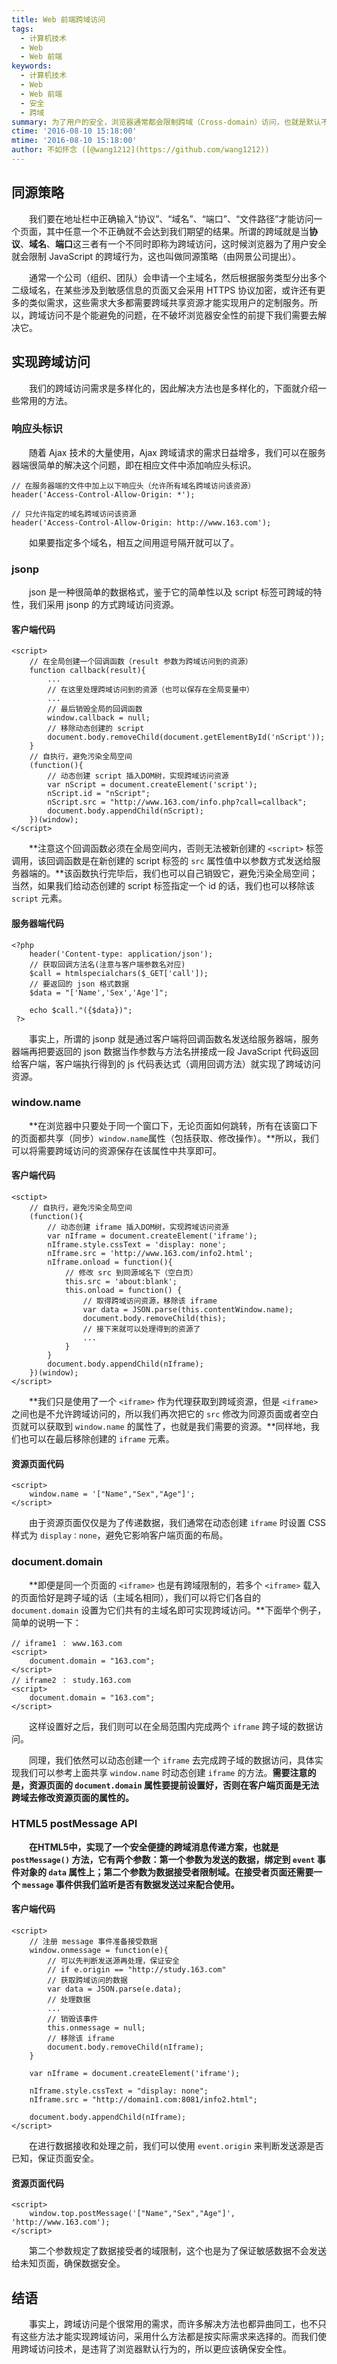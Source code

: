 ```yaml
---
title: Web 前端跨域访问
tags:
  - 计算机技术
  - Web
  - Web 前端
keywords:
  - 计算机技术
  - Web
  - Web 前端
  - 安全
  - 跨域
summary: 为了用户的安全，浏览器通常都会限制跨域（Cross-domain）访问，也就是默认不允许不同域名下页面之间进行资源的传递和信息交互，但很多时候我们又有跨域请求资源的需求。
ctime: '2016-08-10 15:18:00'
mtime: '2016-08-10 15:18:00'
author: 不如怀念 ([@wang1212](https://github.com/wang1212))
---
```


## 同源策略

　　我们要在地址栏中正确输入“协议”、“域名”、“端口”、“文件路径”才能访问一个页面，其中任意一个不正确就不会达到我们期望的结果。所谓的跨域就是当**协议**、**域名**、**端口**这三者有一个不同时即称为跨域访问，这时候浏览器为了用户安全就会限制 JavaScript 的跨域行为，这也叫做同源策略（由网景公司提出）。

　　通常一个公司（组织、团队）会申请一个主域名，然后根据服务类型分出多个二级域名，在某些涉及到敏感信息的页面又会采用 HTTPS 协议加密，或许还有更多的类似需求，这些需求大多都需要跨域共享资源才能实现用户的定制服务。所以，跨域访问不是个能避免的问题，在不破坏浏览器安全性的前提下我们需要去解决它。

## 实现跨域访问

　　我们的跨域访问需求是多样化的，因此解决方法也是多样化的，下面就介绍一些常用的方法。

### 响应头标识

　　随着 Ajax 技术的大量使用，Ajax 跨域请求的需求日益增多，我们可以在服务器端很简单的解决这个问题，即在相应文件中添加响应头标识。

	// 在服务器端的文件中加上以下响应头（允许所有域名跨域访问该资源）
	header('Access-Control-Allow-Origin: *');
	
	// 只允许指定的域名跨域访问该资源
	header('Access-Control-Allow-Origin: http://www.163.com');

　　如果要指定多个域名，相互之间用逗号隔开就可以了。

### jsonp

　　json 是一种很简单的数据格式，鉴于它的简单性以及 script 标签可跨域的特性，我们采用 jsonp 的方式跨域访问资源。

#### 客户端代码

	<script>
		// 在全局创建一个回调函数（result 参数为跨域访问到的资源）
		function callback(result){
			...
			// 在这里处理跨域访问到的资源（也可以保存在全局变量中）
			...
			// 最后销毁全局的回调函数
			window.callback = null;
			// 移除动态创建的 script
			document.body.removeChild(document.getElementById('nScript'));
		}
		// 自执行，避免污染全局空间
		(function(){
			// 动态创建 script 插入DOM树，实现跨域访问资源
			var nScript = document.createElement('script');
			nScript.id = "nScript";
			nScript.src = "http://www.163.com/info.php?call=callback";
			document.body.appendChild(nScript);
		})(window);
	</script>

　　**注意这个回调函数必须在全局空间内，否则无法被新创建的 `<script>` 标签调用，该回调函数是在新创建的 script 标签的 `src` 属性值中以参数方式发送给服务器端的。**该函数执行完毕后，我们也可以自己销毁它，避免污染全局空间；当然，如果我们给动态创建的 script 标签指定一个 id 的话，我们也可以移除该 `script` 元素。

#### 服务器端代码

	<?php
		header('Content-type: application/json');
		// 获取回调方法名(注意与客户端参数名对应)
		$call = htmlspecialchars($_GET['call']);
		// 要返回的 json 格式数据
		$data = "['Name','Sex','Age']";
	
		echo $call."({$data})";
	 ?>

　　事实上，所谓的 jsonp 就是通过客户端将回调函数名发送给服务器端，服务器端再把要返回的 json 数据当作参数与方法名拼接成一段 JavaScript 代码返回给客户端，客户端执行得到的 js 代码表达式（调用回调方法）就实现了跨域访问资源。

### window.name

　　**在浏览器中只要处于同一个窗口下，无论页面如何跳转，所有在该窗口下的页面都共享（同步）<code>window.name</code>属性（包括获取、修改操作）。**所以，我们可以将需要跨域访问的资源保存在该属性中共享即可。

#### 客户端代码

	<sctipt>
		// 自执行，避免污染全局空间
		(function(){
			// 动态创建 iframe 插入DOM树，实现跨域访问资源
			var nIframe = document.createElement('iframe');
			nIframe.style.cssText = 'display: none';
			nIframe.src = 'http://www.163.com/info2.html';
			nIframe.onload = function(){
				// 修改 src 到同源域名下（空白页）
				this.src = 'about:blank';
				this.onload = function() {
					// 取得跨域访问资源，移除该 iframe
					var data = JSON.parse(this.contentWindow.name);
					document.body.removeChild(this);
					// 接下来就可以处理得到的资源了
					...
				}
			}
			document.body.appendChild(nIframe);
		})(window);
	</script>

　　**我们只是使用了一个 `<iframe>` 作为代理获取到跨域资源，但是 `<iframe>` 之间也是不允许跨域访问的，所以我们再次把它的 `src` 修改为同源页面或者空白页就可以获取到 `window.name` 的属性了，也就是我们需要的资源。**同样地，我们也可以在最后移除创建的 `iframe` 元素。

#### 资源页面代码

	<script>
		window.name = '["Name","Sex","Age"]';
	</script>

　　由于资源页面仅仅是为了传递数据，我们通常在动态创建 `iframe` 时设置 CSS 样式为 `display：none`，避免它影响客户端页面的布局。

### document.domain

　　**即便是同一个页面的 `<iframe>` 也是有跨域限制的，若多个 `<iframe>` 载入的页面恰好是跨子域的话（主域名相同），我们可以将它们各自的 `document.domain` 设置为它们共有的主域名即可实现跨域访问。**下面举个例子，简单的说明一下：

	// iframe1 ： www.163.com
	<script>
		document.domain = "163.com";
	</script>
	// iframe2 ： study.163.com
	<script>
		document.domain = "163.com";
	</script>

　　这样设置好之后，我们则可以在全局范围内完成两个 `iframe` 跨子域的数据访问。

　　同理，我们依然可以动态创建一个 `iframe` 去完成跨子域的数据访问，具体实现我们可以参考上面共享 `window.name` 时动态创建 `iframe` 的方法。**需要注意的是，资源页面的 `document.domain` 属性要提前设置好，否则在客户端页面是无法跨域去修改资源页面的属性的。**

### HTML5 postMessage API

　　**在HTML5中，实现了一个安全便捷的跨域消息传递方案，也就是 `postMessage()` 方法，它有两个参数：第一个参数为发送的数据，绑定到 `event` 事件对象的 `data` 属性上；第二个参数为数据接受者限制域。在接受者页面还需要一个 `message` 事件供我们监听是否有数据发送过来配合使用。**

#### 客户端代码

	<script>
		// 注册 message 事件准备接受数据
		window.onmessage = function(e){
			// 可以先判断发送源再处理，保证安全
			// if e.origin == "http://study.163.com"
			// 获取跨域访问的数据
			var data = JSON.parse(e.data);
			// 处理数据
			...
			// 销毁该事件
			this.onmessage = null;
			// 移除该 iframe
			document.body.removeChild(nIframe);
		}
	
		var nIframe = document.createElement('iframe');
	
		nIframe.style.cssText = "display: none";
		nIframe.src = "http://domain1.com:8081/info2.html";
	
		document.body.appendChild(nIframe);
	</script>

　　在进行数据接收和处理之前，我们可以使用 `event.origin` 来判断发送源是否已知，保证页面安全。

#### 资源页面代码

	<script>
		window.top.postMessage('["Name","Sex","Age"]', 'http://www.163.com');
	</script>

　　第二个参数规定了数据接受者的域限制，这个也是为了保证敏感数据不会发送给未知页面，确保数据安全。

## 结语

　　事实上，跨域访问是个很常用的需求，而许多解决方法也都异曲同工，也不只有这些方法才能实现跨域访问，采用什么方法都是按实际需求来选择的。而我们使用跨域访问技术，是违背了浏览器默认行为的，所以更应该确保安全性。